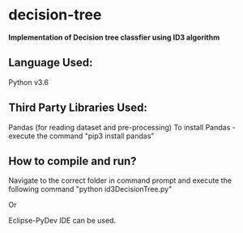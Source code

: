 # decision-tree
**Implementation of Decision tree classfier using ID3 algorithm**

Language Used:
-------------
Python v3.6


Third Party Libraries Used:
--------------------------
Pandas (for reading dataset and pre-processing)
To install Pandas - execute the command "pip3 install pandas"

How to compile and run?
----------------------
Navigate to the correct folder in command prompt and execute the following command
"python id3DecisionTree.py"

Or

Eclipse-PyDev IDE can be used.
